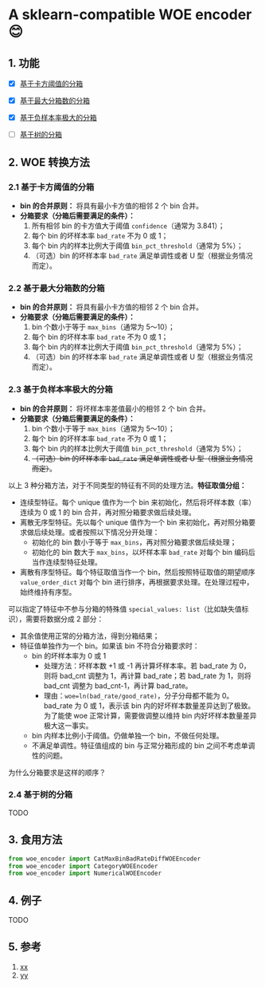 # A sklearn-compatible WOE encoder :blush:

## 1. 功能

-   [x] [基于卡方阈值的分箱](#21-基于卡方阈值的分箱)

-   [x] [基于最大分箱数的分箱](#22-基于最大分箱数的分箱)

-   [x] [基于负样本率极大的分箱](#23-基于负样本率极大的分箱)

-   [ ] [基于树的分箱](#24-基于树的分箱)

## 2. WOE 转换方法

### 2.1 基于卡方阈值的分箱

-   **bin 的合并原则：** 将具有最小卡方值的相邻 2 个 bin 合并。
-   **分箱要求（分箱后需要满足的条件）：**
    1.  所有相邻 bin 的卡方值大于阈值 `confidence`（通常为 3.841）；
    2.  每个 bin 的坏样本率 `bad_rate` 不为 0 或 1；
    3.  每个 bin 内的样本比例大于阈值 `bin_pct_threshold`（通常为 5%）；
    4.  （可选）bin 的坏样本率 `bad_rate` 满足单调性或者 U 型（根据业务情况而定）。

### 2.2 基于最大分箱数的分箱

-   **bin 的合并原则：** 将具有最小卡方值的相邻 2 个 bin 合并。
-   **分箱要求（分箱后需要满足的条件）：**
    1.  bin 个数小于等于 `max_bins`（通常为 5～10）；
    2.  每个 bin 的坏样本率 `bad_rate` 不为 0 或 1；
    3.  每个 bin 内的样本比例大于阈值 `bin_pct_threshold`（通常为 5%）；
    4.  （可选）bin 的坏样本率 `bad_rate` 满足单调性或者 U 型（根据业务情况而定）。

### 2.3 基于负样本率极大的分箱

-   **bin 的合并原则：** 将坏样本率差值最小的相邻 2 个 bin 合并。
-   **分箱要求（分箱后需要满足的条件）：**
    1.  bin 个数小于等于 `max_bins`（通常为 5～10）；
    2.  每个 bin 的坏样本率 `bad_rate` 不为 0 或 1；
    3.  每个 bin 内的样本比例大于阈值 `bin_pct_threshold`（通常为 5%）；
    4.  ~~（可选）bin 的坏样本率 `bad_rate` 满足单调性或者 U 型（根据业务情况而定）~~。



以上 3 种分箱方法，对于不同类型的特征有不同的处理方法。**特征取值分组：**

-   连续型特征。每个 unique 值作为一个 bin 来初始化，然后将坏样本数（率）连续为 0 或 1 的 bin 合并，再对照分箱要求做后续处理。
-   离散无序型特征。先以每个 unique 值作为一个 bin 来初始化，再对照分箱要求做后续处理。或者按照以下情况分开处理：
    -   初始化的 bin 数小于等于 `max_bins`，再对照分箱要求做后续处理；
    -   初始化的 bin 数大于 `max_bins`，以坏样本率 `bad_rate` 对每个 bin  编码后当作连续型特征处理。
-   离散有序型特征。每个特征取值当作一个 bin，然后按照特征取值的期望顺序 `value_order_dict` 对每个 bin 进行排序，再根据要求处理。在处理过程中，始终维持有序型。



可以指定了特征中不参与分箱的特殊值 `special_values: list`（比如缺失值标识），需要将数据分成 2 部分：

-   其余值使用正常的分箱方法，得到分箱结果；
-   特征值单独作为一个 bin。如果该 bin 不符合分箱要求时：
    -   bin 的坏样本率为 0 或 1
        -   处理方法：坏样本数 +1 或 -1 再计算坏样本率。若 bad_rate 为 0， 则将 bad_cnt 调整为 1，再计算 bad_rate；若 bad_rate 为 1，则将 bad_cnt 调整为 bad_cnt-1，再计算 bad_rate。
        -   理由：`woe=ln(bad_rate/good_rate)`，分子分母都不能为 0。bad_rate 为 0 或 1，表示该 bin 内的好坏样本数量差异达到了极致。为了能使 woe 正常计算，需要做调整以维持 bin 内好坏样本数量差异极大这一事实。
    -   bin 内样本比例小于阈值。仍做单独一个 bin，不做任何处理。
    -   不满足单调性。特征值组成的 bin 与正常分箱形成的 bin 之间不考虑单调性的问题。



为什么分箱要求是这样的顺序？









### 2.4 基于树的分箱

TODO



## 3. 食用方法

```python
from woe_encoder import CatMaxBinBadRateDiffWOEEncoder
from woe_encoder import CategoryWOEEncoder
from woe_encoder import NumericalWOEEncoder
```



## 4. 例子

TODO



## 5. 参考

1. [xx](link)
2. [yy](link)


